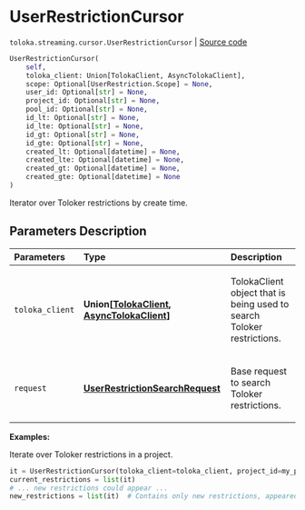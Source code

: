 # UserRestrictionCursor
`toloka.streaming.cursor.UserRestrictionCursor` | [Source code](https://github.com/Toloka/toloka-kit/blob/v1.1.1/src/streaming/cursor.py#L369)

```python
UserRestrictionCursor(
    self,
    toloka_client: Union[TolokaClient, AsyncTolokaClient],
    scope: Optional[UserRestriction.Scope] = None,
    user_id: Optional[str] = None,
    project_id: Optional[str] = None,
    pool_id: Optional[str] = None,
    id_lt: Optional[str] = None,
    id_lte: Optional[str] = None,
    id_gt: Optional[str] = None,
    id_gte: Optional[str] = None,
    created_lt: Optional[datetime] = None,
    created_lte: Optional[datetime] = None,
    created_gt: Optional[datetime] = None,
    created_gte: Optional[datetime] = None
)
```

Iterator over Toloker restrictions by create time.

## Parameters Description

| Parameters | Type | Description |
| :----------| :----| :-----------|
`toloka_client`|**Union\[[TolokaClient](toloka.client.TolokaClient.md), [AsyncTolokaClient](toloka.async_client.client.AsyncTolokaClient.md)\]**|<p>TolokaClient object that is being used to search Toloker restrictions.</p>
`request`|**[UserRestrictionSearchRequest](toloka.client.search_requests.UserRestrictionSearchRequest.md)**|<p>Base request to search Toloker restrictions.</p>

**Examples:**

Iterate over Toloker restrictions in a project.

```python
it = UserRestrictionCursor(toloka_client=toloka_client, project_id=my_proj_id)
current_restrictions = list(it)
# ... new restrictions could appear ...
new_restrictions = list(it)  # Contains only new restrictions, appeared since the previous call.
```
